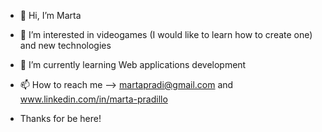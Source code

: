 - 👋 Hi, I’m Marta
- 👀 I’m interested in videogames (I would like to learn how to create one) and new technologies
- 🌱 I’m currently learning Web applications development
- 📫 How to reach me --> martapradi@gmail.com and www.linkedin.com/in/marta-pradillo

- Thanks for be here!
